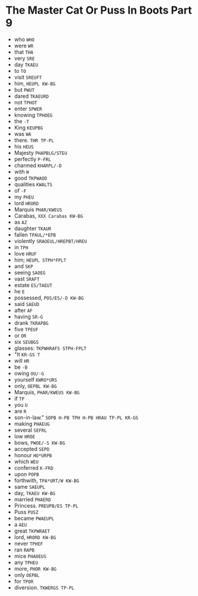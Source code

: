 # The Master Cat Or Puss In Boots Part 9

* who `WHO`
* were `WR`
* that `THA`
* very `SRE`
* day `TKAEU`
* to `TO`
* visit `SREUFT`
* him, `HEUPL KW-BG`
* but `PWUT`
* dared `TKAEURD`
* not `TPHOT`
* enter `SPWER`
* knowing `TPHOEG`
* the `-T`
* King `KEUPBG`
* was `WA`
* there. `THR TP-PL`
* his `HEUS`
* Majesty `PHAPBLG/STEU`
* perfectly `P-FRL`
* charmed `KHARPL/-D`
* with `W`
* good `TKPWAOD`
* qualities `KWALTS`
* of `-F`
* my `PHEU`
* lord `HRORD`
* Marquis `PHAR/KWEUS`
* Carabas, `XXX Carabas KW-BG`
* as `AZ`
* daughter `TKAUR`
* fallen `TPAUL/*EPB`
* violently `SRAOEUL/HREPBT/HREU`
* in `TPH`
* love `HRUF`
* him; `HEUPL STPH*FPLT`
* and `SKP`
* seeing `SAOEG`
* vast `SRAFT`
* estate `ES/TAEUT`
* he `E`
* possessed, `POS/ES/-D KW-BG`
* said `SAEUD`
* after `AF`
* having `SR-G`
* drank `TKRAPBG`
* five `TPEUF`
* or `OR`
* six `SEUBGS`
* glasses: `TKPWHRAFS STPH-FPLT`
* "It `KR-GS T`
* will `HR`
* be `-B`
* owing `OU/-G`
* yourself `KWRO*URS`
* only, `OEPBL KW-BG`
* Marquis, `PHAR/KWEUS KW-BG`
* if `TP`
* you `U`
* are `R`
* son-in-law." `SOPB H-PB TPH H-PB HRAU TP-PL KR-GS`
* making `PHAEUG`
* several `SEFRL`
* low `HROE`
* bows, `PWOE/-S KW-BG`
* accepted `SEPD`
* honour `HO*URPB`
* which `WEU`
* conferred `K-FRD`
* upon `POPB`
* forthwith, `TPA*URT/W KW-BG`
* same `SAEUPL`
* day, `TKAEU KW-BG`
* married `PHAERD`
* Princess. `PREUPB/ES TP-PL`
* Puss `PUSZ`
* became `PWAEUPL`
* a `AEU`
* great `TKPWRAET`
* lord, `HRORD KW-BG`
* never `TPHEF`
* ran `RAPB`
* mice `PHAOEUS`
* any `TPHEU`
* more, `PHOR KW-BG`
* only `OEPBL`
* for `TPOR`
* diversion. `TKWERGS TP-PL`
